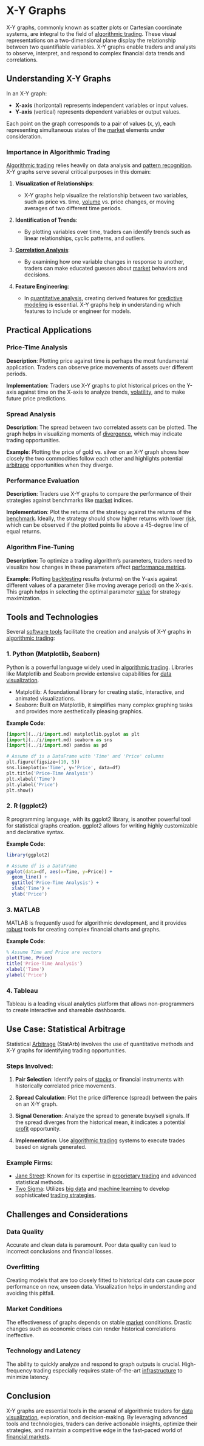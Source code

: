 # X-Y Graphs

X-Y graphs, commonly known as scatter plots or Cartesian coordinate systems, are integral to the field of [algorithmic trading](../a/algorithmic_trading.md). These visual representations on a two-dimensional plane display the relationship between two quantifiable variables. X-Y graphs enable traders and analysts to observe, interpret, and respond to complex financial data trends and correlations.

## Understanding X-Y Graphs

In an X-Y graph:
- **X-axis** (horizontal) represents independent variables or input values.
- **Y-axis** (vertical) represents dependent variables or output values.

Each point on the graph corresponds to a pair of values (x, y), each representing simultaneous states of the [market](../m/market.md) elements under consideration.

### Importance in Algorithmic Trading

[Algorithmic trading](../a/algorithmic_trading.md) relies heavily on data analysis and [pattern recognition](../p/pattern_recognition.md). X-Y graphs serve several critical purposes in this domain:

1. **Visualization of Relationships**:
   - X-Y graphs help visualize the relationship between two variables, such as price vs. time, [volume](../v/volume.md) vs. price changes, or moving averages of two different time periods.

2. **Identification of Trends**:
   - By plotting variables over time, traders can identify trends such as linear relationships, cyclic patterns, and outliers.
 
3. **[Correlation Analysis](../c/correlation_analysis.md)**:
   - By examining how one variable changes in response to another, traders can make educated guesses about [market](../m/market.md) behaviors and decisions.
   
4. **Feature Engineering**:
   - In [quantitative analysis](../q/quantitative_analysis.md), creating derived features for [predictive modeling](../p/predictive_modeling.md) is essential. X-Y graphs help in understanding which features to include or engineer for models.

## Practical Applications

### Price-Time Analysis

**Description**:
Plotting price against time is perhaps the most fundamental application. Traders can observe price movements of assets over different periods.

**Implementation**:
Traders use X-Y graphs to plot historical prices on the Y-axis against time on the X-axis to analyze trends, [volatility](../v/volatility.md), and to make future price predictions.

### Spread Analysis

**Description**:
The spread between two correlated assets can be plotted. The graph helps in visualizing moments of [divergence](../d/divergence.md), which may indicate trading opportunities.

**Example**:
Plotting the price of gold vs. silver on an X-Y graph shows how closely the two commodities follow each other and highlights potential [arbitrage](../a/arbitrage.md) opportunities when they diverge.

### Performance Evaluation

**Description**:
Traders use X-Y graphs to compare the performance of their strategies against benchmarks like [market](../m/market.md) indices.

**Implementation**:
Plot the returns of the strategy against the returns of the [benchmark](../b/benchmark.md). Ideally, the strategy should show higher returns with lower [risk](../r/risk.md), which can be observed if the plotted points lie above a 45-degree line of equal returns.

### Algorithm Fine-Tuning

**Description**:
To optimize a trading algorithm’s parameters, traders need to visualize how changes in these parameters affect [performance metrics](../p/performance_metrics.md).

**Example**:
Plotting [backtesting](../b/backtesting.md) results (returns) on the Y-axis against different values of a parameter (like moving average period) on the X-axis. This graph helps in selecting the optimal parameter [value](../v/value.md) for strategy maximization.

## Tools and Technologies

Several [software tools](../s/software_tools_for_trading.md) facilitate the creation and analysis of X-Y graphs in [algorithmic trading](../a/algorithmic_trading.md):

### 1. **Python (Matplotlib, Seaborn)**

Python is a powerful language widely used in [algorithmic trading](../a/algorithmic_trading.md). Libraries like Matplotlib and Seaborn provide extensive capabilities for [data visualization](../d/data_visualization.md).
- Matplotlib: A foundational library for creating static, interactive, and animated visualizations.
- Seaborn: Built on Matplotlib, it simplifies many complex graphing tasks and provides more aesthetically pleasing graphics.

**Example Code**:
```python
[import](../i/import.md) matplotlib.pyplot as plt
[import](../i/import.md) seaborn as sns
[import](../i/import.md) pandas as pd

# Assume df is a DataFrame with 'Time' and 'Price' columns
plt.figure(figsize=(10, 5))
sns.lineplot(x='Time', y='Price', data=df)
plt.title('Price-Time Analysis')
plt.xlabel('Time')
plt.ylabel('Price')
plt.show()
```

### 2. **R (ggplot2)**

R programming language, with its ggplot2 library, is another powerful tool for statistical graphs creation. ggplot2 allows for writing highly customizable and declarative syntax.

**Example Code**:
```R
library(ggplot2)

# Assume df is a DataFrame 
ggplot(data=df, aes(x=Time, y=Price)) +
  geom_line() +
  ggtitle('Price-Time Analysis') +
  xlab('Time') +
  ylab('Price')
```

### 3. **MATLAB**

MATLAB is frequently used for algorithmic development, and it provides [robust](../r/robust.md) tools for creating complex financial charts and graphs.

**Example Code**:
```matlab
% Assume Time and Price are vectors 
plot(Time, Price)
title('Price-Time Analysis')
xlabel('Time')
ylabel('Price')
```

### 4. **Tableau**

Tableau is a leading visual analytics platform that allows non-programmers to create interactive and shareable dashboards.

## Use Case: Statistical Arbitrage

Statistical [Arbitrage](../a/arbitrage.md) (StatArb) involves the use of quantitative methods and X-Y graphs for identifying trading opportunities.

### Steps Involved:

1. **Pair Selection**:
   Identify pairs of [stocks](../s/stock.md) or financial instruments with historically correlated price movements.

2. **Spread Calculation**:
   Plot the price difference (spread) between the pairs on an X-Y graph.

3. **Signal Generation**:
   Analyze the spread to generate buy/sell signals. If the spread diverges from the historical mean, it indicates a potential [profit](../p/profit.md) opportunity.

4. **Implementation**:
   Use [algorithmic trading](../a/algorithmic_trading.md) systems to execute trades based on signals generated.

### Example Firms:
- [Jane Street](https://www.janestreet.com/): Known for its expertise in [proprietary trading](../p/proprietary_trading.md) and advanced statistical methods.
- [Two Sigma](https://www.twosigma.com/): Utilizes [big data](../b/big_data_in_trading.md) and [machine learning](../m/machine_learning.md) to develop sophisticated [trading strategies](../t/trading_strategies.md).

## Challenges and Considerations

### Data Quality
Accurate and clean data is paramount. Poor data quality can lead to incorrect conclusions and financial losses.

### Overfitting
Creating models that are too closely fitted to historical data can cause poor performance on new, unseen data. Visualization helps in understanding and avoiding this pitfall.

### Market Conditions
The effectiveness of graphs depends on stable [market](../m/market.md) conditions. Drastic changes such as economic crises can render historical correlations ineffective.

### Technology and Latency
The ability to quickly analyze and respond to graph outputs is crucial. High-frequency trading especially requires state-of-the-art [infrastructure](../i/infrastructure.md) to minimize latency.

## Conclusion

X-Y graphs are essential tools in the arsenal of algorithmic traders for [data visualization](../d/data_visualization.md), exploration, and decision-making. By leveraging advanced tools and technologies, traders can derive actionable insights, optimize their strategies, and maintain a competitive edge in the fast-paced world of [financial markets](../f/financial_market.md).
